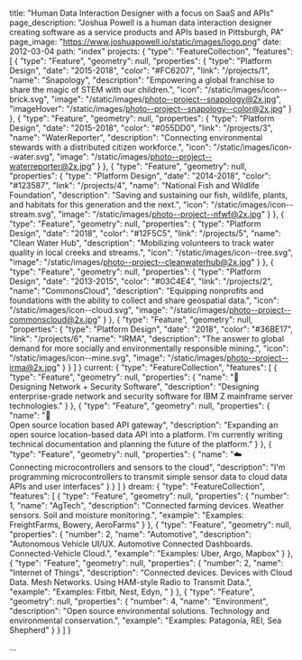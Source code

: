 title: "Human Data Interaction Designer with a focus on SaaS and APIs"
page_description: "Joshua Powell is a human data interaction designer creating software as a service products and APIs based in Pittsburgh, PA"
page_image: "https://www.joshuapowell.io/static/images/logo.png"
date: 2012-03-04
path: "index"
projects: {
  "type": "FeatureCollection",
  "features": [
    {
      "type": "Feature",
      "geometry": null,
      "properties": {
        "type": "Platform Design",
        "date": "2015-2018",
        "color": "#FC6207",
        "link": "/projects/1",
        "name": "Snapology",
        "description": "Empowering a global franchise to share the magic of STEM with our children.",
        "icon": "/static/images/icon--brick.svg",
        "image": "/static/images/photo--project--snapology@2x.jpg",
        "imageHover": "/static/images/photo--project--snapology--color@2x.jpg"
      }
    },
    {
      "type": "Feature",
      "geometry": null,
      "properties": {
        "type": "Platform Design",
        "date": "2015-2018",
        "color": "#055DD0",
        "link": "/projects/3",
        "name": "WaterReporter",
        "description": "Connecting environmental stewards with a distributed citizen workforce.",
        "icon": "/static/images/icon--water.svg",
        "image": "/static/images/photo--project--waterreporter@2x.jpg"
      }
    },
    {
      "type": "Feature",
      "geometry": null,
      "properties": {
        "type": "Platform Design",
        "date": "2014-2018",
        "color": "#123587",
        "link": "/projects/4",
        "name": "National Fish and Wildlife Foundation",
        "description": "Saving and sustaining our fish, wildlife, plants, and habitats for this generation and the next.",
        "icon": "/static/images/icon--stream.svg",
        "image": "/static/images/photo--project--nfwf@2x.jpg"
      }
    },
    {
      "type": "Feature",
      "geometry": null,
      "properties": {
        "type": "Platform Design",
        "date": "2018",
        "color": "#12F5C5",
        "link": "/projects/5",
        "name": "Clean Water Hub",
        "description": "Mobilizing volunteers to track water quality in local creeks and streams.",
        "icon": "/static/images/icon--tree.svg",
        "image": "/static/images/photo--project--cleanwaterhub@2x.jpg"
      }
    },
    {
      "type": "Feature",
      "geometry": null,
      "properties": {
        "type": "Platform Design",
        "date": "2013-2015",
        "color": "#03C4E4",
        "link": "/projects/2",
        "name": "CommonsCloud",
        "description": "Equipping nonprofits and foundations with the ability to collect and share geospatial data.",
        "icon": "/static/images/icon--cloud.svg",
        "image": "/static/images/photo--project--commonscloud@2x.jpg"
      }
    },
    {
      "type": "Feature",
      "geometry": null,
      "properties": {
        "type": "Platform Design",
        "date": "2018",
        "color": "#36BE17",
        "link": "/projects/6",
        "name": "IRMA",
        "description": "The answer to global demand for more socially and environmentally responsible mining.",
        "icon": "/static/images/icon--mine.svg",
        "image": "/static/images/photo--project--irma@2x.jpg"
      }
    }
  ]
}
current: {
  "type": "FeatureCollection",
  "features": [
    {
      "type": "Feature",
      "geometry": null,
      "properties": {
        "name": "💾<br />Designing Network + Security Software",
        "description": "Designing enterprise-grade network and security software for IBM Z mainframe server technologies."
      }
    },
    {
      "type": "Feature",
      "geometry": null,
      "properties": {
        "name": "📍<br />Open source location based API gateway",
        "description": "Expanding an open source location-based data API into a platform. I'm currently writing technical documentation and planning the future of the platform."
      }
    },
    {
      "type": "Feature",
      "geometry": null,
      "properties": {
        "name": "☁️<br />Connecting microcontrollers and sensors to the cloud",
        "description": "I'm programming microcontrollers to transmit simple sensor data to cloud data APIs and user interfaces"
      }
    }
  ]
}
dream: {
  "type": "FeatureCollection",
  "features": [
    {
      "type": "Feature",
      "geometry": null,
      "properties": {
        "number": 1,
        "name": "AgTech",
        "description": "Connected farming devices. Weather sensors. Soil and moisture monitoring.",
        "example": "Examples: FreightFarms, Bowery, AeroFarms"
      }
    },
    {
      "type": "Feature",
      "geometry": null,
      "properties": {
        "number": 2,
        "name": "Automotive",
        "description": "Autonomous Vehicle UI/UX. Automotive Connected Dashboards. Connected-Vehicle Cloud.",
        "example": "Examples: Uber, Argo, Mapbox"
      }
    },
    {
      "type": "Feature",
      "geometry": null,
      "properties": {
        "number": 2,
        "name": "Internet of Things",
        "description": "Connected devices. Devices with Cloud Data. Mesh Networks. Using HAM-style Radio to Transmit Data.",
        "example": "Examples: Fitbit, Nest, Edyn, "
      }
    },
    {
      "type": "Feature",
      "geometry": null,
      "properties": {
        "number": 4,
        "name": "Environment",
        "description": "Open source environmental solutions. Technology and environmental conservation.",
        "example": "Examples: Patagonia, REI, Sea Shepherd"
      }
    }
  ]
}


...